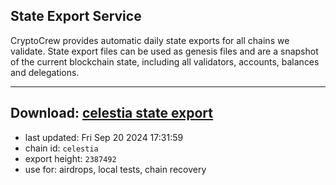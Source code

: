 ## State Export Service
CryptoCrew provides automatic daily state exports for all chains we validate. State export files can be used as genesis files and are a snapshot of the current blockchain state, including all validators, accounts, balances and delegations.

---
**Download: [celestia state export](https://dl-eu2.ccvalidators.com/SERVICE/celestia/celestia_export_2387492.json)**
---

- last updated: Fri Sep 20 2024 17:31:59
- chain id: `celestia`
- export height: `2387492`
- use for: airdrops, local tests, chain recovery
